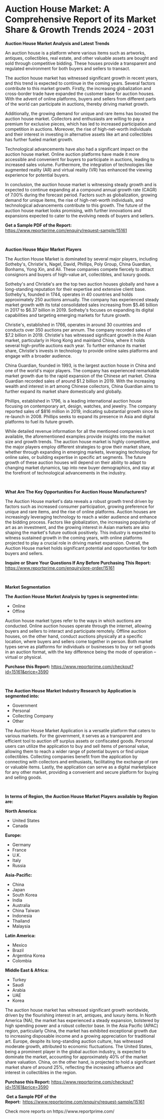 <p><h1>Auction House Market: A Comprehensive Report of its Market Share & Growth Trends 2024 - 2031</h1></p><p><strong>Auction House Market Analysis and Latest Trends</strong></p>
<p><p>An auction house is a platform where various items such as artworks, antiques, collectibles, real estate, and other valuable assets are bought and sold through competitive bidding. These houses provide a transparent and regulated environment for both buyers and sellers to transact.</p><p>The auction house market has witnessed significant growth in recent years, and this trend is expected to continue in the coming years. Several factors contribute to this market growth. Firstly, the increasing globalization and cross-border trade have expanded the customer base for auction houses. With the advent of online platforms, buyers and sellers from different parts of the world can participate in auctions, thereby driving market growth.</p><p>Additionally, the growing demand for unique and rare items has boosted the auction house market. Collectors and enthusiasts are willing to pay a premium for exclusive pieces, which has led to increased participation and competition in auctions. Moreover, the rise of high-net-worth individuals and their interest in investing in alternative assets like art and collectibles has further fueled market growth.</p><p>Technological advancements have also had a significant impact on the auction house market. Online auction platforms have made it more accessible and convenient for buyers to participate in auctions, leading to increased sales volume. Furthermore, the integration of technologies like augmented reality (AR) and virtual reality (VR) has enhanced the viewing experience for potential buyers.</p><p>In conclusion, the auction house market is witnessing steady growth and is expected to continue expanding at a compound annual growth rate (CAGR) of 7.00% during the forecast period. Factors such as globalization, growing demand for unique items, the rise of high-net-worth individuals, and technological advancements contribute to this growth. The future of the auction house market looks promising, with further innovations and expansions expected to cater to the evolving needs of buyers and sellers.</p></p>
<p><strong>Get a Sample PDF of the Report:&nbsp;</strong> <a href="https://www.reportprime.com/enquiry/request-sample/15161">https://www.reportprime.com/enquiry/request-sample/15161</a></p>
<p>&nbsp;</p>
<p><strong>Auction House Major Market Players</strong></p>
<p><p>The Auction House Market is dominated by several major players, including Sotheby's, Christie's, Nagel, David, Phillips, Poly Group, China Guardian, Bonhams, Yong Xin, and Ali. These companies compete fiercely to attract consignors and buyers of high-value art, collectibles, and luxury goods.</p><p>Sotheby's and Christie's are the top two auction houses globally and have a long-standing reputation for their expertise and extensive client base. Sotheby's, founded in 1744, operates in 40 countries and holds approximately 250 auctions annually. The company has experienced steady market growth with its total consolidated sales increasing from $5.46 billion in 2017 to $6.37 billion in 2019. Sotheby's focuses on expanding its digital capabilities and targeting emerging markets for future growth.</p><p>Christie's, established in 1766, operates in around 30 countries and conducts over 350 auctions per annum. The company recorded sales of $7.2 billion in 2019. Christie's has witnessed significant growth in the Asian market, particularly in Hong Kong and mainland China, where it holds several high-profile auctions each year. To further enhance its market share, Christie's invests in technology to provide online sales platforms and engage with a broader audience.</p><p>China Guardian, founded in 1993, is the largest auction house in China and one of the world's major players. The company has experienced remarkable market growth due to the rapid expansion of the Chinese art market. China Guardian recorded sales of around $1.2 billion in 2019. With the increasing wealth and interest in art among Chinese collectors, China Guardian aims to further expand its market share domestically and globally.</p><p>Phillips, established in 1796, is a leading international auction house focusing on contemporary art, design, watches, and jewelry. The company reported sales of $816 million in 2019, indicating substantial growth since its re-launch in 2008. Phillips seeks to expand its presence in Asia and digital platforms to fuel its future growth.</p><p>While detailed revenue information for all the mentioned companies is not available, the aforementioned examples provide insights into the market size and growth trends. The auction house market is highly competitive, and the major players employ different strategies to grow their market share, whether through expanding in emerging markets, leveraging technology for online sales, or building expertise in specific art segments. The future growth of these auction houses will depend on their ability to adapt to changing market dynamics, tap into new buyer demographics, and stay at the forefront of technological advancements in the industry.</p></p>
<p>&nbsp;</p>
<p><strong>What Are The Key Opportunities For Auction House Manufacturers?</strong></p>
<p><p>The Auction House market's data reveals a robust growth trend driven by factors such as increased consumer participation, growing preference for unique and rare items, and the rise of online platforms. Auction houses are increasingly leveraging technology to reach a wider audience and enhance the bidding process. Factors like globalization, the increasing popularity of art as an investment, and the growing interest in Asian markets are also shaping the market's future outlook positively. This industry is expected to witness sustained growth in the coming years, with online platforms projected to play a crucial role in driving market expansion. Overall, the Auction House market holds significant potential and opportunities for both buyers and sellers.</p></p>
<p><strong>Inquire or Share Your Questions If Any Before Purchasing This Report:</strong> <a href="https://www.reportprime.com/enquiry/pre-order/15161">https://www.reportprime.com/enquiry/pre-order/15161</a></p>
<p>&nbsp;</p>
<p><strong>Market Segmentation</strong></p>
<p><strong>The Auction House Market Analysis by types is segmented into:</strong></p>
<p><ul><li>Online</li><li>Offine</li></ul></p>
<p><p>Auction house market types refer to the ways in which auctions are conducted. Online auction houses operate through the internet, allowing buyers and sellers to interact and participate remotely. Offline auction houses, on the other hand, conduct auctions physically at a specific location, where buyers and sellers come together in person. Both market types serve as platforms for individuals or businesses to buy or sell goods in an auction format, with the key difference being the mode of operation – virtual or physical.</p></p>
<p><strong>Purchase this Report:&nbsp;</strong><a href="https://www.reportprime.com/checkout?id=15161&price=3590">https://www.reportprime.com/checkout?id=15161&price=3590</a></p>
<p>&nbsp;</p>
<p><strong>The Auction House Market Industry Research by Application is segmented into:</strong></p>
<p><ul><li>Government</li><li>Personal</li><li>Collecting Company</li><li>Other</li></ul></p>
<p><p>The Auction House Market Application is a versatile platform that caters to various markets. For the government, it serves as a transparent and efficient tool to auction off surplus assets or confiscated goods. Personal users can utilize the application to buy and sell items of personal value, allowing them to reach a wider range of potential buyers or find unique collectibles. Collecting companies benefit from the application by connecting with collectors and enthusiasts, facilitating the exchange of rare or valuable items. Lastly, the application can serve as a digital marketplace for any other market, providing a convenient and secure platform for buying and selling goods.</p></p>
<p>&nbsp;</p>
<p><strong>In terms of Region, the Auction House Market Players available by Region are:</strong></p>
<p>
    <p> <strong> North America: </strong>
        <ul>
            <li>United States</li>
            <li>Canada</li>
        </ul>
        </p> 
    <p> <strong> Europe: </strong>
        <ul>
            <li>Germany</li>
            <li>France</li>
            <li>U.K.</li>
            <li>Italy</li>
            <li>Russia</li>
        </ul>
        </p> 
    <p> <strong> Asia-Pacific: </strong>
        <ul>
            <li>China</li>
            <li>Japan</li>
            <li>South Korea</li>
            <li>India</li>
            <li>Australia</li>
            <li>China Taiwan</li>
            <li>Indonesia</li>
            <li>Thailand</li>
            <li>Malaysia</li>
        </ul>
        </p> 
    <p> <strong> Latin America: </strong>
        <ul>
            <li>Mexico</li>
            <li>Brazil</li>
            <li>Argentina Korea</li>
            <li>Colombia</li>
        </ul>
        </p> 
    <p> <strong> Middle East & Africa: </strong>
        <ul>
            <li>Turkey</li>
            <li>Saudi</li>
            <li>Arabia</li>
            <li>UAE</li>
            <li>Korea</li>
        </ul>
    </p>
    </p>
<p><p>The auction house market has witnessed significant growth worldwide, driven by the flourishing interest in art, antiques, and luxury items. In North America (NA), the market has experienced a steady expansion, bolstered by high spending power and a robust collector base. In the Asia Pacific (APAC) region, particularly China, the market has exhibited exceptional growth due to increasing disposable income and a growing appreciation for traditional art. Europe, despite its long-standing auction culture, has witnessed moderate growth, attributed to economic fluctuations. The United States, being a prominent player in the global auction industry, is expected to dominate the market, accounting for approximately 40% of the market share valuation. China, on the other hand, is projected to hold a significant market share of around 25%, reflecting the increasing affluence and interest in collectibles in the region.</p></p>
<p><strong>Purchase this Report: </strong><a href="https://www.reportprime.com/checkout?id=15161&price=3590">https://www.reportprime.com/checkout?id=15161&price=3590</a></p>
<p>&nbsp;<strong>Get a Sample PDF of the Report:&nbsp;&nbsp;</strong><a href="https://www.reportprime.com/enquiry/request-sample/15161">https://www.reportprime.com/enquiry/request-sample/15161</a></p>
<p><strong></strong></p>
<p>Check more reports on https://www.reportprime.com/</p>